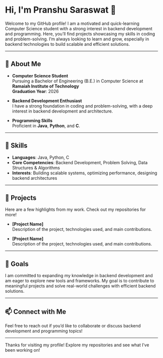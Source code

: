 # Hi, I'm Pranshu Saraswat 👋

Welcome to my GitHub profile! I am a motivated and quick-learning Computer Science student with a strong interest in backend development and programming. Here, you’ll find projects showcasing my skills in coding and problem-solving. I’m always looking to learn and grow, especially in backend technologies to build scalable and efficient solutions.

---

## 🔹 About Me

- **Computer Science Student**  
  Pursuing a Bachelor of Engineering (B.E.) in Computer Science at **Ramaiah Institute of Technology**  
  **Graduation Year**: 2026

- **Backend Development Enthusiast**  
  I have a strong foundation in coding and problem-solving, with a deep interest in backend development and architecture.

- **Programming Skills**  
  Proficient in **Java**, **Python**, and **C**.

---

## 🔹 Skills

- **Languages**: Java, Python, C
- **Core Competencies**: Backend Development, Problem Solving, Data Structures & Algorithms
- **Interests**: Building scalable systems, optimizing performance, designing backend architectures

---

## 🔹 Projects

Here are a few highlights from my work. Check out my repositories for more!

- **[Project Name]**  
  Description of the project, technologies used, and main contributions.

- **[Project Name]**  
  Description of the project, technologies used, and main contributions.

---

## 🔹 Goals

I am committed to expanding my knowledge in backend development and am eager to explore new tools and frameworks. My goal is to contribute to meaningful projects and solve real-world challenges with efficient backend solutions.

---

## 📫 Connect with Me

Feel free to reach out if you’d like to collaborate or discuss backend development and programming topics!

---

Thanks for visiting my profile! Explore my repositories and see what I’ve been working on!

